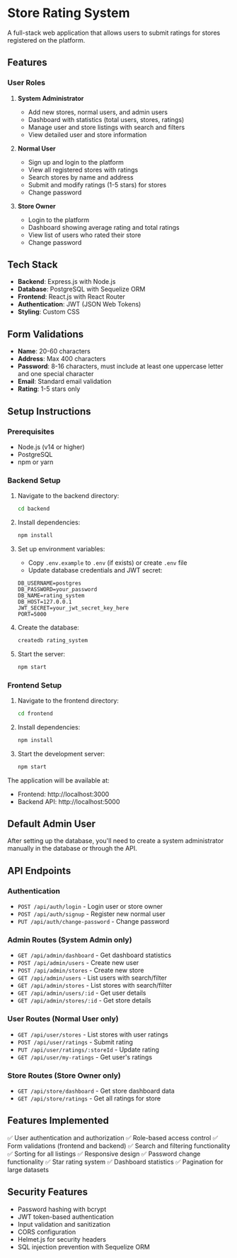 # Store Rating System

A full-stack web application that allows users to submit ratings for stores registered on the platform.

## Features

### User Roles
1. **System Administrator**
   - Add new stores, normal users, and admin users
   - Dashboard with statistics (total users, stores, ratings)
   - Manage user and store listings with search and filters
   - View detailed user and store information

2. **Normal User**
   - Sign up and login to the platform
   - View all registered stores with ratings
   - Search stores by name and address
   - Submit and modify ratings (1-5 stars) for stores
   - Change password

3. **Store Owner**
   - Login to the platform
   - Dashboard showing average rating and total ratings
   - View list of users who rated their store
   - Change password

## Tech Stack

- **Backend**: Express.js with Node.js
- **Database**: PostgreSQL with Sequelize ORM
- **Frontend**: React.js with React Router
- **Authentication**: JWT (JSON Web Tokens)
- **Styling**: Custom CSS

## Form Validations

- **Name**: 20-60 characters
- **Address**: Max 400 characters
- **Password**: 8-16 characters, must include at least one uppercase letter and one special character
- **Email**: Standard email validation
- **Rating**: 1-5 stars only

## Setup Instructions

### Prerequisites
- Node.js (v14 or higher)
- PostgreSQL
- npm or yarn

### Backend Setup
1. Navigate to the backend directory:
   ```bash
   cd backend
   ```

2. Install dependencies:
   ```bash
   npm install
   ```

3. Set up environment variables:
   - Copy `.env.example` to `.env` (if exists) or create `.env` file
   - Update database credentials and JWT secret:
   ```
   DB_USERNAME=postgres
   DB_PASSWORD=your_password
   DB_NAME=rating_system
   DB_HOST=127.0.0.1
   JWT_SECRET=your_jwt_secret_key_here
   PORT=5000
   ```

4. Create the database:
   ```bash
   createdb rating_system
   ```

5. Start the server:
   ```bash
   npm start
   ```

### Frontend Setup
1. Navigate to the frontend directory:
   ```bash
   cd frontend
   ```

2. Install dependencies:
   ```bash
   npm install
   ```

3. Start the development server:
   ```bash
   npm start
   ```

The application will be available at:
- Frontend: http://localhost:3000
- Backend API: http://localhost:5000

## Default Admin User

After setting up the database, you'll need to create a system administrator manually in the database or through the API.

## API Endpoints

### Authentication
- `POST /api/auth/login` - Login user or store owner
- `POST /api/auth/signup` - Register new normal user
- `PUT /api/auth/change-password` - Change password

### Admin Routes (System Admin only)
- `GET /api/admin/dashboard` - Get dashboard statistics
- `POST /api/admin/users` - Create new user
- `POST /api/admin/stores` - Create new store
- `GET /api/admin/users` - List users with search/filter
- `GET /api/admin/stores` - List stores with search/filter
- `GET /api/admin/users/:id` - Get user details
- `GET /api/admin/stores/:id` - Get store details

### User Routes (Normal User only)
- `GET /api/user/stores` - List stores with user ratings
- `POST /api/user/ratings` - Submit rating
- `PUT /api/user/ratings/:storeId` - Update rating
- `GET /api/user/my-ratings` - Get user's ratings

### Store Routes (Store Owner only)
- `GET /api/store/dashboard` - Get store dashboard data
- `GET /api/store/ratings` - Get all ratings for store

## Features Implemented

✅ User authentication and authorization
✅ Role-based access control
✅ Form validations (frontend and backend)
✅ Search and filtering functionality
✅ Sorting for all listings
✅ Responsive design
✅ Password change functionality
✅ Star rating system
✅ Dashboard statistics
✅ Pagination for large datasets

## Security Features

- Password hashing with bcrypt
- JWT token-based authentication
- Input validation and sanitization
- CORS configuration
- Helmet.js for security headers
- SQL injection prevention with Sequelize ORM
